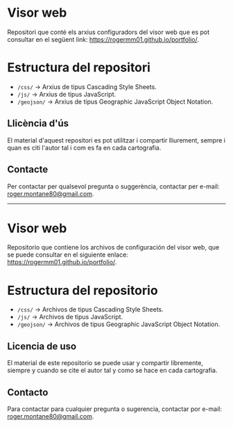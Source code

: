 # Visor web
Repositori que conté els arxius configuradors del visor web que es pot consultar en el següent link: https://rogermm01.github.io/portfolio/.

# Estructura del repositori  
- `/css/` → Arxius de tipus Cascading Style Sheets.
- `/js/` → Arxius de tipus JavaScript.
- `/geojson/` → Arxius de tipus Geographic JavaScript Object Notation. 

## Llicència d'ús
El material d'aquest repositori es pot utilitzar i compartir lliurement, sempre i quan es citi l'autor tal i com es fa en cada cartografia. 

## Contacte
Per contactar per qualsevol pregunta o suggerència, contactar per e-mail: roger.montane80@gmail.com.

---------------------------------------------------------------------------------------------------------------------------------------------

# Visor web
Repositorio que contiene los archivos de configuración del visor web, que se puede consultar en el siguiente enlace: https://rogermm01.github.io/portfolio/.

# Estructura del repositorio  
- `/css/` → Archivos de tipus Cascading Style Sheets.
- `/js/` → Archivos de tipus JavaScript.
- `/geojson/` → Archivos de tipus Geographic JavaScript Object Notation.

## Licencia de uso
El material de este repositorio se puede usar y compartir libremente, siempre y cuando se cite el autor tal y como se hace en cada cartografia. 

## Contacto
Para contactar para cualquier pregunta o sugerencia, contactar por e-mail: roger.montane80@gmail.com.
